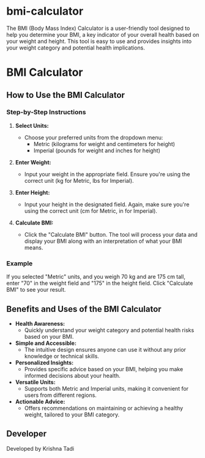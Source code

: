 # bmi-calculator
The BMI (Body Mass Index) Calculator is a user-friendly tool designed to help you determine your BMI, a key indicator of your overall health based on your weight and height. This tool is easy to use and provides insights into your weight category and potential health implications.


# BMI Calculator
## How to Use the BMI Calculator
### Step-by-Step Instructions
1. **Select Units:**
   - Choose your preferred units from the dropdown menu:
     - Metric (kilograms for weight and centimeters for height)
     - Imperial (pounds for weight and inches for height)

2. **Enter Weight:**
   - Input your weight in the appropriate field. Ensure you're using the correct unit (kg for Metric, lbs for Imperial).
3. **Enter Height:**
   - Input your height in the designated field. Again, make sure you're using the correct unit (cm for Metric, in for Imperial).
4. **Calculate BMI:**
   - Click the "Calculate BMI" button. The tool will process your data and display your BMI along with an interpretation of what your BMI means.

### Example
If you selected "Metric" units, and you weigh 70 kg and are 175 cm tall, enter "70" in the weight field and "175" in the height field. Click "Calculate BMI" to see your result.

## Benefits and Uses of the BMI Calculator
- **Health Awareness:**
  - Quickly understand your weight category and potential health risks based on your BMI.
- **Simple and Accessible:**
  - The intuitive design ensures anyone can use it without any prior knowledge or technical skills.
- **Personalized Insights:**
  - Provides specific advice based on your BMI, helping you make informed decisions about your health.
- **Versatile Units:**
  - Supports both Metric and Imperial units, making it convenient for users from different regions.
- **Actionable Advice:**
  - Offers recommendations on maintaining or achieving a healthy weight, tailored to your BMI category.


## Developer
Developed by Krishna Tadi
